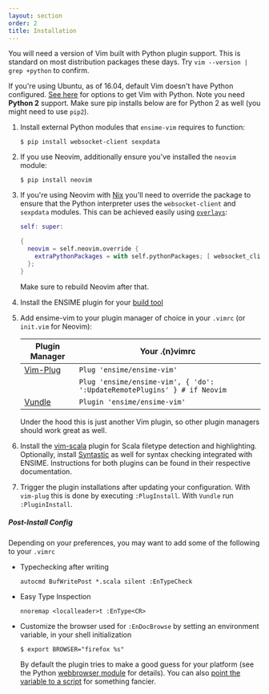 ```yaml
---
layout: section
order: 2
title: Installation
---
```


You will need a version of Vim built with Python plugin support. This is standard on most distribution packages these days. Try `vim --version | grep +python` to confirm.

If you're using Ubuntu, as of 16.04, default Vim doesn't have Python configured. [See here][python vim ubuntu] for options to get Vim with Python. Note you need **Python 2** support. Make sure pip installs below are for Python 2 as well (you might need to use `pip2`).

1. Install external Python modules that `ensime-vim` requires to function:

    ```
    $ pip install websocket-client sexpdata
    ```
1. If you use Neovim, additionally ensure you've installed the `neovim` module:

   ```
   $ pip install neovim
   ```

1. If you're using Neovim with [Nix][nix] you'll need to override the package to ensure that the Python
   interpreter uses the `websocket-client` and `sexpdata` modules.
   This can be achieved easily using [`overlays`][nixOverlays]:

   ``` nix
   self: super:

   {
     neovim = self.neovim.override {
       extraPythonPackages = with self.pythonPackages; [ websocket_client sexpdata ];
     };
   }
   ```

   Make sure to rebuild Neovim after that.

1. Install the ENSIME plugin for your [build tool](/build_tools)
1. Add ensime-vim to your plugin manager of choice in your `.vimrc` (or `init.vim` for Neovim):

    Plugin Manager                                    | Your .{n}vimrc
    --------------------------------------------------|-------------------------------
    [Vim-Plug](https://github.com/junegunn/vim-plug)  | `Plug 'ensime/ensime-vim'`
                                                      | `Plug 'ensime/ensime-vim', { 'do': ':UpdateRemotePlugins' } # if Neovim`
    [Vundle](https://github.com/VundleVim/Vundle.vim) | `Plugin 'ensime/ensime-vim'`
    
   Under the hood this is just another Vim plugin, so other plugin managers should work great as well.
1. Install the [vim-scala] plugin for Scala filetype detection and highlighting. Optionally, install [Syntastic] as well for syntax checking integrated with ENSIME. Instructions for both plugins can be found in their respective documentation.
1. Trigger the plugin installations after updating your configuration. With `vim-plug` this is done by executing `:PlugInstall`. With `Vundle` run `:PluginInstall`.

##### Post-Install Config

Depending on your preferences, you may want to add some of the following to your `.vimrc`

 - Typechecking after writing

    ```
    autocmd BufWritePost *.scala silent :EnTypeCheck
    ```
 - Easy Type Inspection

    ```
    nnoremap <localleader>t :EnType<CR>
    ```
 - Customize the browser used for `:EnDocBrowse` by setting an environment variable, in your shell initialization

    ```
    $ export BROWSER="firefox %s"
    ```

   By default the plugin tries to make a good guess for your platform (see the Python [webbrowser module] for details). You can also [point the variable to a script][browser-script] for something fancier.

[python vim ubuntu]: http://askubuntu.com/questions/764882/ubuntu-16-04-vim-without-python-support
[vim-scala]: https://github.com/derekwyatt/vim-scala
[Syntastic]: https://github.com/scrooloose/syntastic
[webbrowser module]: https://docs.python.org/2/library/webbrowser.html
[browser-script]: https://github.com/ensime/ensime-vim/pull/226#issuecomment-207468659
[nix]: https://nixos.org/nix
[nixOverlays]: https://nixos.org/nixpkgs/manual/#chap-overlays
